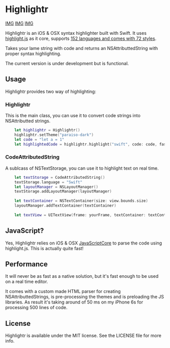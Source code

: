 # Highlightr


[IMG](http://cocoapods.org/pods/Highlightr)
[IMG](http://cocoapods.org/pods/Highlightr)
[IMG](http://cocoapods.org/pods/Highlightr)

Highlightr is an iOS & OSX syntax highlighter built with Swift. It uses [highlight.js](https://highlightjs.org/) as it core, supports [152 languages and comes with 72 styles](https://highlightjs.org/static/demo/). 

Takes your lame string with code and returns an NSAttributtedString with proper syntax highlighting.

The current version is under development but is functional.

## Usage
Highlightr provides two way of highlighting: 

### Highlightr
This is the main class, you can use it to convert code strings into NSAttributted strings.
```Swift
	let highlightr = Highlightr()
	highlightr.setTheme("paraiso-dark")
	let code = "let a = 1"
	let highlightedCode = highlightr.highlight("swift", code: code, fastRender: true)
```
### CodeAttributedString
A sublcass of NSTextStorage, you can use it to highlight text on real time. 
```Swift
	let textStorage = CodeAttributedString()
	textStorage.language = "Swift"
	let layoutManager = NSLayoutManager()
	textStorage.addLayoutManager(layoutManager)
	
	let textContainer = NSTextContainer(size: view.bounds.size)
	layoutManager.addTextContainer(textContainer)
	
	let textView = UITextView(frame: yourFrame, textContainer: textContainer)
```

## JavaScript?

Yes, Highlightr relies on iOS & OSX [JavaScriptCore](https://developer.apple.com/library/ios/documentation/Carbon/Reference/WebKit_JavaScriptCore_Ref/index.html#//apple_ref/doc/uid/TP40004754) to parse the code using highlight.js. This is actually quite fast!

## Performance

It will never be as fast as a native solution, but it's fast enough to be used on a real time editor. 

It comes with a custom made HTML parser for creating NSAttributtedStrings, is pre-processing the themes and is preloading the JS libraries. As result it's taking around of 50 ms on my iPhone 6s for processing 500 lines of code.

## License

Highlightr is available under the MIT license. See the LICENSE file for more info.
